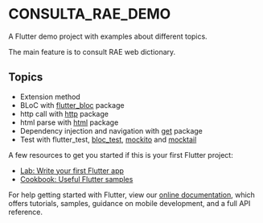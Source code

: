 # CONSULTA_RAE_DEMO

A Flutter demo project with examples about different topics.

The main feature is to consult RAE web dictionary.

## Topics

- Extension method
- BLoC with [flutter_bloc](https://pub.dev/packages/flutter_bloc) package
- http call with [http](https://pub.dev/packages/http) package
- html parse with [html](https://pub.dev/packages/html) package
- Dependency injection and navigation with [get](https://pub.dev/packages/get) package
- Test with flutter_test, [bloc_test](https://pub.dev/packages?q=bloc_test), [mockito](https://pub.dev/packages/mockito) and [mocktail](https://pub.dev/packages/mocktail)

A few resources to get you started if this is your first Flutter project:

- [Lab: Write your first Flutter app](https://flutter.dev/docs/get-started/codelab)
- [Cookbook: Useful Flutter samples](https://flutter.dev/docs/cookbook)

For help getting started with Flutter, view our
[online documentation](https://flutter.dev/docs), which offers tutorials,
samples, guidance on mobile development, and a full API reference.
